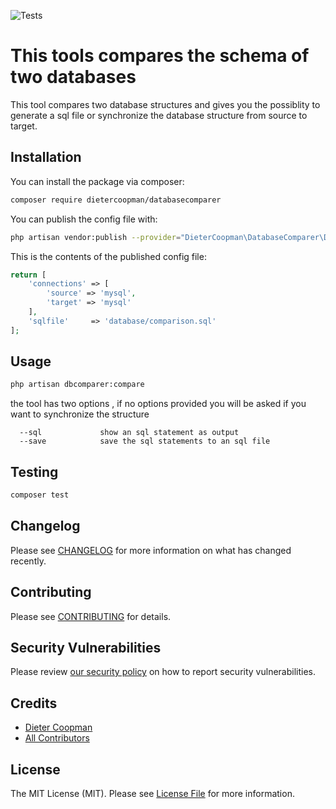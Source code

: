 ![Tests](https://github.com/dietercoopman/databasecomparer/workflows/run-tests/badge.svg)


# This tools compares the schema of two databases

This tool compares two database structures and gives you the possiblity to generate a sql file or synchronize the database structure from source to target.

## Installation

You can install the package via composer:

```bash
composer require dietercoopman/databasecomparer
```

You can publish the config file with:
```bash
php artisan vendor:publish --provider="DieterCoopman\DatabaseComparer\DatabaseComparerServiceProvider" --tag="databasecomparer-config"
```

This is the contents of the published config file:

```php
return [
    'connections' => [
        'source' => 'mysql',
        'target' => 'mysql'
    ],
    'sqlfile'     => 'database/comparison.sql'
];

```

## Usage

```bash
php artisan dbcomparer:compare
```

the tool has two options , if no options provided you will be asked if you want to synchronize the structure 

      --sql             show an sql statement as output
      --save            save the sql statements to an sql file
    
## Testing

```bash
composer test
```

## Changelog

Please see [CHANGELOG](CHANGELOG.md) for more information on what has changed recently.

## Contributing

Please see [CONTRIBUTING](.github/CONTRIBUTING.md) for details.

## Security Vulnerabilities

Please review [our security policy](../../security/policy) on how to report security vulnerabilities.

## Credits

- [Dieter Coopman](https://github.com/dietercoopman)
- [All Contributors](../../contributors)

## License

The MIT License (MIT). Please see [License File](LICENSE.md) for more information.
